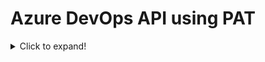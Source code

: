 # Azure DevOps API using PAT


<details>
  <summary>Click to expand!</summary>
  ![Controllers](https://raw.githubusercontent.com/yesadahmed/DevOps/master/PowerBuildToolDevOpsAPI/devopsapi_controller.PNG)   
</details>
